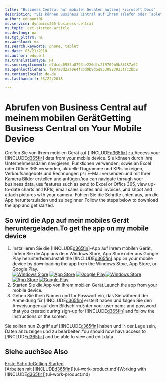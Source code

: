 ```yaml
---
title: "Business Central auf mobilen Geräten nutzen| Microsoft Docs"
description: "Sie können Business Central auf Ihrem Telefon oder Tablet einsehen und bearbeiten."
author: edupont04
ms.service: dynamics365-business-central
ms.topic: get-started-article
ms.devlang: na
ms.tgt_pltfrm: na
ms.workload: na
ms.search.keywords: phone, tablet
ms.date: 03/21/2018
ms.author: edupont
ms.translationtype: HT
ms.sourcegitcommit: e7dcdc0935a8793ae226dfc2f9709b5b8f487a62
ms.openlocfilehash: f907a0d2aa0e4fcbd0b9d5d9530823033fac2bb8
ms.contentlocale: de-de
ms.lasthandoff: 03/22/2018

---
```


# <a name="getting-business-central-on-your-mobile-device"></a><span data-ttu-id="00b55-103">Abrufen von Business Central auf meinem mobilen Gerät</span><span class="sxs-lookup"><span data-stu-id="00b55-103">Getting Business Central on Your Mobile Device</span></span>
<span data-ttu-id="00b55-104">Greifen Sie von Ihrem mobilen Gerät auf [!INCLUDE[d365fin](includes/d365fin_md.md)] zu.</span><span class="sxs-lookup"><span data-stu-id="00b55-104">Access your [!INCLUDE[d365fin](includes/d365fin_md.md)] data from your mobile device.</span></span> <span data-ttu-id="00b55-105">Sie können durch Ihre Unternehmensdaten navigieren, Funktionen verwenden, sowie an Excel oder Office 365 versenden, aktuelle Diagramme und KPIs anzeigen, Verkaufsangebote und Rechnungen per E-Mail versenden und mit Ihrer Kamera Bilder erstellen und anfügen.</span><span class="sxs-lookup"><span data-stu-id="00b55-105">You can navigate through your business data, use features such as send to Excel or Office 365, view up-to-date charts and KPIs, email sales quotes and invoices, and shoot and attach pictures with your camera.</span></span> <span data-ttu-id="00b55-106">Führen Sie die Schritte unten aus, um die App herunterzuladen und zu beginnen.</span><span class="sxs-lookup"><span data-stu-id="00b55-106">Follow the steps below to download the app and get started.</span></span>

## <a name="to-get-the-app-on-my-mobile-device"></a><span data-ttu-id="00b55-107">So wird die App auf mein mobiles Gerät heruntergeladen.</span><span class="sxs-lookup"><span data-stu-id="00b55-107">To get the app on my mobile device</span></span>
1. <span data-ttu-id="00b55-108">Installieren Sie die [!INCLUDE[d365fin](includes/d365fin_md.md)]-App auf Ihrem mobilen Gerät, indem Sie die App aus dem Windows Store, App Store oder aus Google Play herunterladen.</span><span class="sxs-lookup"><span data-stu-id="00b55-108">Install the [!INCLUDE[d365fin](includes/d365fin_md.md)] app on your mobile device by downloading the app from the Windows Store, App Store, or Google Play.</span></span>  
<span data-ttu-id="00b55-109">[![Windows Store](./media/install-mobile-app/windowsstore.png)](http://go.microsoft.com/fwlink/?LinkId=734848)
[![App Store](./media/install-mobile-app/appstore.png)](http://go.microsoft.com/fwlink/?LinkId=734847) [![Google Play](./media/install-mobile-app/googleplay.png)](http://go.microsoft.com/fwlink/?LinkId=734849)</span><span class="sxs-lookup"><span data-stu-id="00b55-109">[![Windows Store](./media/install-mobile-app/windowsstore.png)](http://go.microsoft.com/fwlink/?LinkId=734848)
[![App Store](./media/install-mobile-app/appstore.png)](http://go.microsoft.com/fwlink/?LinkId=734847) [![Google Play](./media/install-mobile-app/googleplay.png)](http://go.microsoft.com/fwlink/?LinkId=734849)</span></span>  
2. <span data-ttu-id="00b55-110">Starten Sie die App von Ihrem mobilen Gerät.</span><span class="sxs-lookup"><span data-stu-id="00b55-110">Launch the app from your mobile device.</span></span>
3. <span data-ttu-id="00b55-111">Geben Sie Ihren Namen und Ihr Passwort ein, das Sie während der Anmeldung für [!INCLUDE[d365fin](includes/d365fin_md.md)] erstellt haben und folgen Sie den Anweisungen auf dem Bildschirm.</span><span class="sxs-lookup"><span data-stu-id="00b55-111">Enter your user name and password that you created during sign-up for [!INCLUDE[d365fin](includes/d365fin_md.md)] and follow the instructions on the screen.</span></span>

<span data-ttu-id="00b55-112">Sie sollten nun Zugriff auf [!INCLUDE[d365fin](includes/d365fin_md.md)] haben und in der Lage sein, Daten anzuzeigen und zu bearbeiten.</span><span class="sxs-lookup"><span data-stu-id="00b55-112">You should now have access to [!INCLUDE[d365fin](includes/d365fin_md.md)] and be able to view and edit data.</span></span>

## <a name="see-also"></a><span data-ttu-id="00b55-113">Siehe auch</span><span class="sxs-lookup"><span data-stu-id="00b55-113">See Also</span></span>
[<span data-ttu-id="00b55-114">Erste Schritte</span><span class="sxs-lookup"><span data-stu-id="00b55-114">Getting Started</span></span>](product-get-started.md)  
<span data-ttu-id="00b55-115">[Arbeiten mit [!INCLUDE[d365fin](includes/d365fin_md.md)]](ui-work-product.md)</span><span class="sxs-lookup"><span data-stu-id="00b55-115">[Working with [!INCLUDE[d365fin](includes/d365fin_md.md)]](ui-work-product.md)</span></span>  


